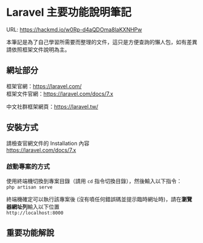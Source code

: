 # Laravel 主要功能說明筆記
URL: https://hackmd.io/w0Rp-d4aQDOma8laKXNHPw

本筆記是為了自己學習所需要而整理的文件，這只是方便查詢的懶人包，如有差異請依照框架文件說明為主。

## 網址部分
框架官網：https://laravel.com/  
框架文件官網：https://laravel.com/docs/7.x  

中文社群框架網頁：https://laravel.tw/

## 安裝方式
請檢查官網文件的 Installation 內容  
https://laravel.com/docs/7.x

### 啟動專案的方式
使用終端機切換到專案目錄（請用 `cd` 指令切換目錄），然後輸入以下指令：  
`php artisan serve`

終端機確定可以執行該專案後 (沒有噴任何錯誤碼並提示臨時網址時)，請在**瀏覽器網址列**輸入以下位置  
`http://localhost:8000`

## 重要功能解說